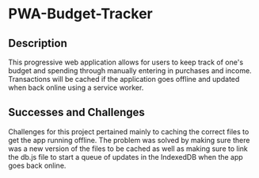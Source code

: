 # PWA-Budget-Tracker

## Description
This progressive web application allows for users to keep track of one's budget and spending through manually entering in purchases and income. Transactions will be cached if the application goes offline and updated when back online using a service worker.

## Successes and Challenges
Challenges for this project pertained mainly to caching the correct files to get the app running offline. The problem was solved by making sure there was a new version of the files to be cached as well as making sure to link the db.js file to start a queue of updates in the IndexedDB when the app goes back online.
